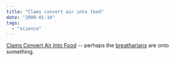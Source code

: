 ```yaml
---
title: "Clams convert air into food"
date: "2008-01-16"
tags: 
  - "science"
---
```


[Clams Convert Air Into Food](http://www.physorg.com/news119717270.html "Clams Convert Air Into Food") -- perhaps the [breatharians](http://en.wikipedia.org/wiki/Inedia) are onto something.
